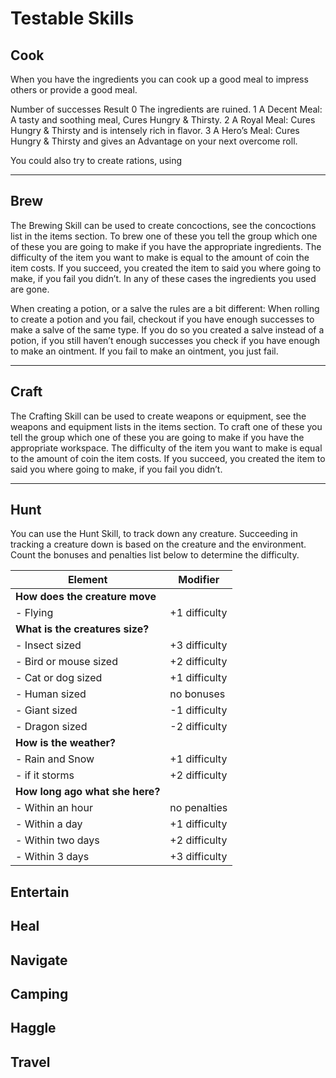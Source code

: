 # Testable Skills
## Cook
When you have the ingredients you can cook up a good meal to impress others or provide a good meal.

Number of successes
Result
0
The  ingredients are ruined.
1
A Decent Meal: A tasty and soothing meal, Cures Hungry & Thirsty.
2
A Royal Meal: Cures Hungry & Thirsty and is intensely rich in flavor.
3
A Hero’s Meal: Cures Hungry & Thirsty and gives an Advantage on your next overcome roll.

You could also try to create rations, using 

---

## Brew
The Brewing Skill can be used to create concoctions, see the concoctions list in the items section. To brew one of these you tell the group which one of these you are going to make if you have the appropriate ingredients. The difficulty of the item you want to make is equal to the amount of coin the item costs. If you succeed, you created the item to said you where going to make, if you fail you didn’t. In any of these cases the ingredients you used are gone.

When creating a potion, or a salve the rules are a bit different: When rolling to create a potion and you fail, checkout if you have enough successes to make a salve of the same type. If you do so you created a salve instead of a potion, if you still haven’t enough successes you check if you have enough to make an ointment. If you fail to make an ointment, you just fail.

---

## Craft
The Crafting Skill can be used to create weapons or equipment, see the weapons and equipment lists in the items section. To craft one of these you tell the group which one of these you are going to make if you have the appropriate workspace. The difficulty of the item you want to make is equal to the amount of coin the item costs. If you succeed, you created the item to said you where going to make, if you fail you didn’t.

---

## Hunt
You can use the Hunt Skill, to track down any creature. Succeeding in tracking a creature down is based on the creature and the environment. Count the bonuses and penalties list below to determine the difficulty.

|Element|Modifier|
|-|-|
|**How does the creature move**||
|- Flying | +1 difficulty |
|**What is the creatures size?**||
|- Insect sized| +3 difficulty|
|- Bird or mouse sized| +2 difficulty|
|- Cat or dog sized| +1 difficulty|
|- Human sized | no bonuses|
|- Giant sized | -1 difficulty|
|- Dragon sized |-2 difficulty|
|**How is the weather?**||
|- Rain and Snow | +1 difficulty |
|- if it storms | +2 difficulty|
|**How long ago what she here?**||
|- Within an hour | no penalties |
|- Within a day | +1 difficulty |
|- Within two days | +2 difficulty |
|- Within 3 days | +3 difficulty |

<!--TODO: Entertain-->
## Entertain

<!--TODO: Heal-->
## Heal

<!--TODO: Navigate-->
## Navigate

<!--TODO: Camping-->
## Camping

<!--TODO: Haggle-->
## Haggle

<!--TODO: Travel-->
## Travel

